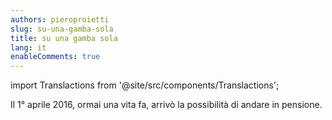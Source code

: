 ```yaml
---
authors: pieroproietti
slug: su-una-gamba-sola
title: su una gamba sola
lang: it
enableComments: true
---
```


import Translactions from '@site/src/components/Translactions';

<Translactions />

Il 1° aprile 2016, ormai una vita fa, arrivò la possibilità di andare in pensione.

